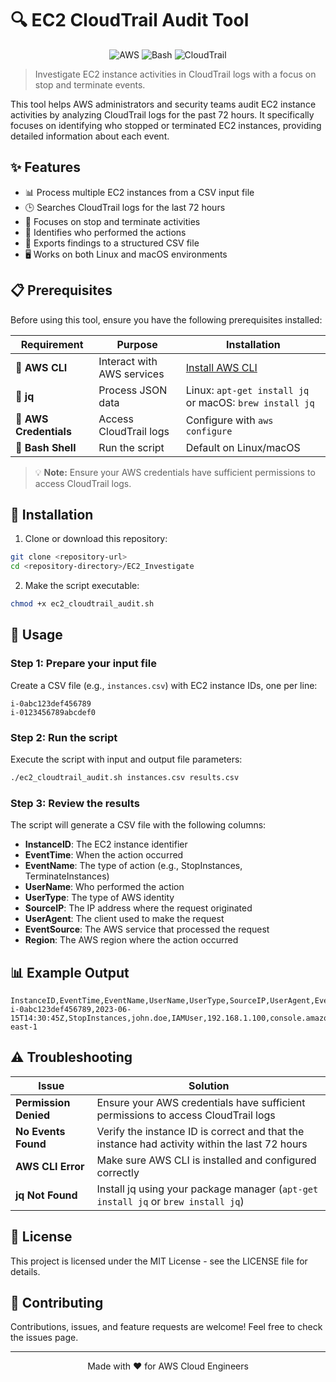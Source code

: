 # 🔍 EC2 CloudTrail Audit Tool

<div align="center">
  
  ![AWS](https://img.shields.io/badge/AWS-%23FF9900.svg?style=for-the-badge&logo=amazon-aws&logoColor=white)
  ![Bash](https://img.shields.io/badge/Bash-%234EAA25.svg?style=for-the-badge&logo=gnu-bash&logoColor=white)
  ![CloudTrail](https://img.shields.io/badge/CloudTrail-%232E77BC.svg?style=for-the-badge&logo=amazon-aws&logoColor=white)
  
</div>

> Investigate EC2 instance activities in CloudTrail logs with a focus on stop and terminate events.

This tool helps AWS administrators and security teams audit EC2 instance activities by analyzing CloudTrail logs for the past 72 hours. It specifically focuses on identifying who stopped or terminated EC2 instances, providing detailed information about each event.

## ✨ Features

- 📊 Process multiple EC2 instances from a CSV input file
- 🕒 Searches CloudTrail logs for the last 72 hours
- 🔎 Focuses on stop and terminate activities
- 👤 Identifies who performed the actions
- 📝 Exports findings to a structured CSV file
- 🖥️ Works on both Linux and macOS environments

## 📋 Prerequisites

Before using this tool, ensure you have the following prerequisites installed:

| Requirement | Purpose | Installation |
|-------------|---------|-------------|
| 🔸 **AWS CLI** | Interact with AWS services | [Install AWS CLI](https://docs.aws.amazon.com/cli/latest/userguide/getting-started-install.html) |
| 🔸 **jq** | Process JSON data | Linux: `apt-get install jq` or macOS: `brew install jq` |
| 🔸 **AWS Credentials** | Access CloudTrail logs | Configure with `aws configure` |
| 🔸 **Bash Shell** | Run the script | Default on Linux/macOS |

> 💡 **Note:** Ensure your AWS credentials have sufficient permissions to access CloudTrail logs.

## 🚀 Installation

1. Clone or download this repository:

```bash
git clone <repository-url>
cd <repository-directory>/EC2_Investigate
```

2. Make the script executable:

```bash
chmod +x ec2_cloudtrail_audit.sh
```

## 📘 Usage

### Step 1: Prepare your input file
Create a CSV file (e.g., `instances.csv`) with EC2 instance IDs, one per line:

```
i-0abc123def456789
i-0123456789abcdef0
```

### Step 2: Run the script
Execute the script with input and output file parameters:

```bash
./ec2_cloudtrail_audit.sh instances.csv results.csv
```

### Step 3: Review the results
The script will generate a CSV file with the following columns:

- **InstanceID**: The EC2 instance identifier
- **EventTime**: When the action occurred
- **EventName**: The type of action (e.g., StopInstances, TerminateInstances)
- **UserName**: Who performed the action
- **UserType**: The type of AWS identity
- **SourceIP**: The IP address where the request originated
- **UserAgent**: The client used to make the request
- **EventSource**: The AWS service that processed the request
- **Region**: The AWS region where the action occurred

## 📊 Example Output

```
InstanceID,EventTime,EventName,UserName,UserType,SourceIP,UserAgent,EventSource,Region
i-0abc123def456789,2023-06-15T14:30:45Z,StopInstances,john.doe,IAMUser,192.168.1.100,console.amazonaws.com,ec2.amazonaws.com,us-east-1
```

## ⚠️ Troubleshooting

| Issue | Solution |
|-------|----------|
| **Permission Denied** | Ensure your AWS credentials have sufficient permissions to access CloudTrail logs |
| **No Events Found** | Verify the instance ID is correct and that the instance had activity within the last 72 hours |
| **AWS CLI Error** | Make sure AWS CLI is installed and configured correctly |
| **jq Not Found** | Install jq using your package manager (`apt-get install jq` or `brew install jq`) |

## 📝 License

This project is licensed under the MIT License - see the LICENSE file for details.

## 🤝 Contributing

Contributions, issues, and feature requests are welcome! Feel free to check the issues page.

---

<div align="center">
  
  Made with ❤️ for AWS Cloud Engineers
  
</div>
